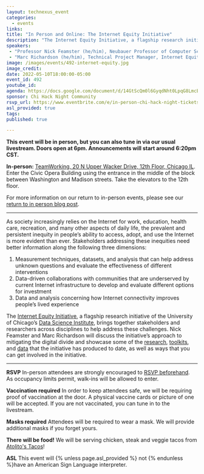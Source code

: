 ```yaml
---
layout: technexus_event
categories:
  - events
links: 
title: "In Person and Online: The Internet Equity Initiative"
description: "The Internet Equity Initiative, a flagship research initiative of the University of Chicago’s Data Science Institute, brings together stakeholders and researchers across disciplines to help address these challenges. Nick Feamster and Marc Richardson will discuss the initiative’s approach to mitigating the digital divide and showcase some of the research, toolkits, and data that the initiative has produced to date, as well as ways that you can get involved in the initiative."
speakers:
 - "Professor Nick Feamster (he/him), Neubauer Professor of Computer Science and The College Faculty Director of Research, Data Science Institute at University of Chicago"
 - "Marc Richardson (he/him), Technical Project Manager, Internet Equity Initiative, Data Science Institute at University of Chicago"
image: /images/events/492-internet-equity.jpg
image_credit: 
date: 2022-05-10T18:00:00-05:00
event_id: 492
youtube_id: 
agenda: https://docs.google.com/document/d/14GtScQm0l6GyqdNht0LpqG8LmcEF7i3COjNJ06PaTj8/edit#
sponsor: Chi Hack Night Community
rsvp_url: https://www.eventbrite.com/e/in-person-chi-hack-night-tickets-207988107027
asl_provided: true
tags:
published: true

---
```


**This event will be in person, but you can also tune in via our usual livestream. Doors open at 6pm. Announcements will start around 6:20pm CST.**

**In-person:** <a href='https://www.google.com/maps/place/TechNexus+Venture+Collaborative/@41.8835673,-87.6394085,17z/data=!3m1!4b1!4m5!3m4!1s0x880e2d5be57f04c5:0xa87e47e177660090!8m2!3d41.8835673!4d-87.6372198'>TeamWorking, 20 N Upper Wacker Drive, 12th Floor, Chicago IL</a>. Enter the Civic Opera Building using the entrance in the middle of the block between Washington and Madison streets. Take the elevators to the 12th floor.

For more information on our return to in-person events, please see our [return to in person blog post](/blog/2021/11/09/2021-return-to-in-person.html). 

---

As society increasingly relies on the Internet for work, education, health care, recreation, and many other aspects of daily life, the prevalent and persistent inequity in people’s ability to access, adopt, and use the Internet is more evident than ever. Stakeholders addressing these inequities need better information along the following three dimensions:

1. Measurement techniques, datasets, and analysis that can help address unknown questions and evaluate the effectiveness of different interventions
2. Data-driven collaborations with communities that are underserved by current Internet infrastructure to develop and evaluate different options for investment
3. Data and analysis concerning how Internet connectivity improves people’s lived experience

The [Internet Equity Initiative](http://internetequity.uchicago.edu/), a flagship research initiative of the University of Chicago’s [Data Science Institute](http://datascience.uchicago.edu/about/), brings together stakeholders and researchers across disciplines to help address these challenges. Nick Feamster and Marc Richardson will discuss the initiative’s approach to mitigating the digital divide and showcase some of the [research](http://internetequity.uchicago.edu/research), [toolkits](https://github.com/chicago-cdac/nm-exp-active-netrics), and [data](https://github.com/chicago-cdac/netrics-data) that the initiative has produced to date, as well as ways that you can get involved in the initiative.


---

**RSVP** In-person attendees are strongly encouraged to [RSVP beforehand]({{page.rsvp_url}}). As occupancy limits permit, walk-ins will be allowed to enter.

**Vaccination required** In order to keep attendees safe, we will be requiring proof of vaccination at the door. A physical vaccine cards or picture of one will be accepted. If you are not vaccinated, you can tune in to the livestream.

**Masks required** Attendees will be required to wear a mask. We will provide additional masks if you forget yours.

**There will be food!** We will be serving chicken, steak and veggie tacos from [Atolito's Tacos](https://atolito.com/restaurant/625/Atolito)!

**ASL** This event will {% unless page.asl_provided %} not {% endunless %}have an American Sign Language interpreter.
